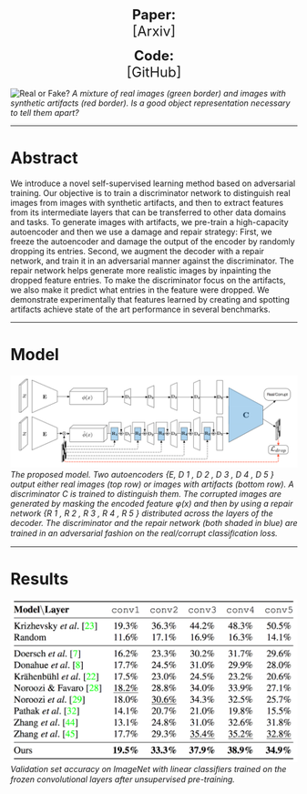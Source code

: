 <p align="center">
  <b style="font-size: 24px">Paper:</b><br>
  <a href="http://arxiv.org/abs/1806.05024" style="font-size: 24px; text-decoration: none">[Arxiv]</a>
</p>


<p align="center">
  <b style="font-size: 24px">Code:</b><br>
  <a href="https://github.com/sjenni/LearningToSpotArtifacts" style="font-size: 24px; text-decoration: none">[GitHub]</a>
</p>



![Real or Fake?](assets/real_fake.png)
*A mixture of real images (green border) and images with synthetic artifacts (red border). Is a good object representation necessary to tell them apart?*

___

# Abstract

We introduce a novel self-supervised learning method based on adversarial training. Our objective is to train a discriminator network to distinguish real images from images with synthetic artifacts, and then to extract features from its intermediate layers that can be transferred to other data domains and tasks. To generate images with artifacts, we pre-train a high-capacity autoencoder and then we use a damage and repair strategy: First, we freeze the autoencoder and damage the output of the encoder by randomly dropping its entries. Second, we augment the decoder with a repair network, and train it in an adversarial manner against the discriminator. The repair network helps generate more realistic images by inpainting the dropped feature entries. To make the discriminator focus on the artifacts, we also make it predict what entries in the feature were dropped. We demonstrate experimentally that features learned by creating and spotting artifacts achieve state of the art performance in several benchmarks.

___

# Model

![Model](assets/model.png)
*The proposed model. Two autoencoders {E, D 1 , D 2 , D 3 , D 4 , D 5 } output either real images (top row) or images with artifacts (bottom row). A discriminator C is trained to distinguish them. The corrupted images are generated by masking the encoded feature φ(x) and then by using a repair network {R 1 , R 2 , R 3 , R 4 , R 5 } distributed across the layers of the decoder. The discriminator and the repair network (both shaded in blue) are trained in an adversarial fashion on the real/corrupt classiﬁcation loss.*

___

# Results

![VOC](assets/Imagenet.png)
*Validation set accuracy on ImageNet with linear classiﬁers trained on the frozen convolutional layers after unsupervised pre-training.*
